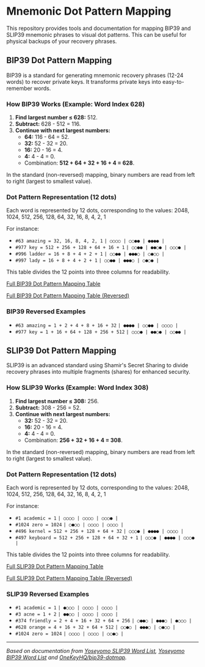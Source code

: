 # Mnemonic Dot Pattern Mapping

This repository provides tools and documentation for mapping BIP39 and SLIP39 mnemonic phrases to visual dot patterns. This can be useful for physical backups of your recovery phrases.

## BIP39 Dot Pattern Mapping

BIP39 is a standard for generating mnemonic recovery phrases (12-24 words) to recover private keys. It transforms private keys into easy-to-remember words.

### How BIP39 Works (Example: Word Index 628)

1.  **Find largest number ≤ 628:** 512.
2.  **Subtract:** 628 - 512 = 116.
3.  **Continue with next largest numbers:**
    *   **64:** 116 - 64 = 52.
    *   **32:** 52 - 32 = 20.
    *   **16:** 20 - 16 = 4.
    *   **4:** 4 - 4 = 0.
    *   Combination: **512 + 64 + 32 + 16 + 4 = 628**.

In the standard (non-reversed) mapping, binary numbers are read from left to right (largest to smallest value).

### Dot Pattern Representation (12 dots)

Each word is represented by 12 dots, corresponding to the values:
2048, 1024, 512, 256, 128, 64, 32, 16, 8, 4, 2, 1

For instance:

*   `#63 amazing = 32, 16, 8, 4, 2, 1`
    `| ○○○○ | ○○●● | ●●●● |`
*   `#977 key = 512 + 256 + 128 + 64 + 16 + 1`
    `| ○○●● | ●●○● | ○○○● |`
*   `#996 ladder = 16 + 8 + 4 + 2 + 1`
    `| ○○●● | ●●●○ | ○●○○ |`
*   `#997 lady = 16 + 8 + 4 + 2 + 1`
    `| ○○●● | ●●●○ | ○●○● |`

This table divides the 12 points into three columns for readability.

[Full BIP39 Dot Pattern Mapping Table](bip39-dot-pattern-mapping.md)

[Full BIP39 Dot Pattern Mapping Table (Reversed)](bip39-dot-pattern-mapping-reversed.md)

### BIP39 Reversed Examples

*   `#63 amazing = 1 + 2 + 4 + 8 + 16 + 32`
    `| ●●●● | ○○●● | ○○○○ |`
*   `#977 key = 1 + 16 + 64 + 128 + 256 + 512`
    `| ○○○● | ●●○● | ○○●● |`

## SLIP39 Dot Pattern Mapping

SLIP39 is an advanced standard using Shamir's Secret Sharing to divide recovery phrases into multiple fragments (shares) for enhanced security.

### How SLIP39 Works (Example: Word Index 308)

1.  **Find largest number ≤ 308:** 256.
2.  **Subtract:** 308 - 256 = 52.
3.  **Continue with next largest numbers:**
    *   **32:** 52 - 32 = 20.
    *   **16:** 20 - 16 = 4.
    *   **4:** 4 - 4 = 0.
    *   Combination: **256 + 32 + 16 + 4 = 308**.

In the standard (non-reversed) mapping, binary numbers are read from left to right (largest to smallest value).

### Dot Pattern Representation (12 dots)

Each word is represented by 12 dots, corresponding to the values:
2048, 1024, 512, 256, 128, 64, 32, 16, 8, 4, 2, 1

For instance:

*   `#1 academic = 1`
    `| ○○○○ | ○○○○ | ○○○● |`
*   `#1024 zero = 1024`
    `| ○●○○ | ○○○○ | ○○○○ |`
*   `#496 kernel = 512 + 256 + 128 + 64 + 32`
    `| ○○○● | ●●●● | ○○○○ |`
*   `#497 keyboard = 512 + 256 + 128 + 64 + 32 + 1`
    `| ○○○● | ●●●● | ○○○● |`

This table divides the 12 points into three columns for readability.

[Full SLIP39 Dot Pattern Mapping Table](slip39-dot-pattern-mapping.md)

[Full SLIP39 Dot Pattern Mapping Table (Reversed)](slip39-dot-pattern-mapping-reversed.md)

### SLIP39 Reversed Examples

*   `#1 academic = 1`
    `| ●○○○ | ○○○○ | ○○○○ |`
*   `#3 acne = 1 + 2`
    `| ●●○○ | ○○○○ | ○○○○ |`
*   `#374 friendly = 2 + 4 + 16 + 32 + 64 + 256`
    `| ○●●○ | ●●●○ | ●○○○ |`
*   `#628 orange = 4 + 16 + 32 + 64 + 512`
    `| ○○●○ | ●●●○ | ○●○○ |`
*   `#1024 zero = 1024`
    `| ○○○○ | ○○○○ | ○○●○ |`

---
*Based on documentation from [Yoseyomo SLIP39 Word List](https://www.yoseyomo.com/en/pages/slip39-word-list), [Yoseyomo BIP39 Word List](https://www.yoseyomo.com/en/pages/bip39-word-list) and [OneKeyHQ/bip39-dotmap](https://github.com/OneKeyHQ/bip39-dotmap).*